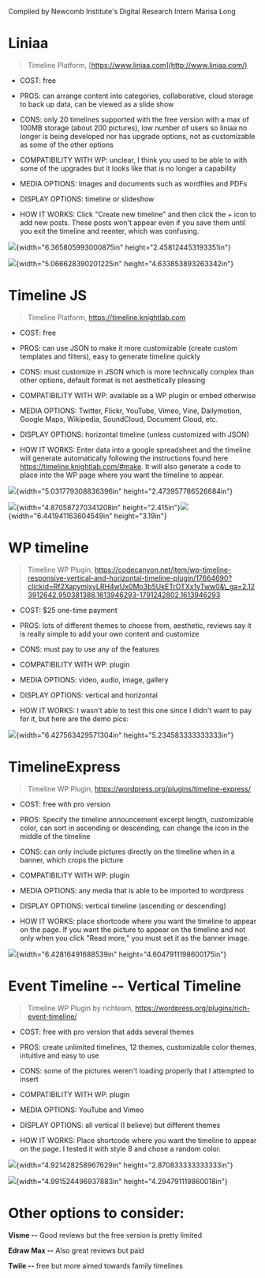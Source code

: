 Complied by Newcomb Institute's Digital Research Intern Marisa Long

# Liniaa

> Timeline Platform, [https://www.liniaa.com](http://www.liniaa.com/)

-   COST: free

-   PROS: can arrange content into categories, collaborative, cloud storage to back up data, can be viewed as a slide show

-   CONS: only 20 timelines supported with the free version with a max of 100MB storage (about 200 pictures), low number of users so liniaa no longer is being developed nor has upgrade options, not as customizable as some of the other options

-   COMPATIBILITY WITH WP: unclear, I think you used to be able to with some of the upgrades but it looks like that is no longer a capability

-   MEDIA OPTIONS: Images and documents such as wordfiles and PDFs

-   DISPLAY OPTIONS: timeline or slideshow

-   HOW IT WORKS: Click "Create new timeline" and then click the + icon to add new posts. These posts won't appear even if you save them until you exit the timeline and reenter, which was confusing.

![](media/image1.png){width="6.365805993000875in"
height="2.458124453193351in"}

![](media/image2.jpeg){width="5.066628390201225in"
height="4.633853893263342in"}

# Timeline JS

> Timeline Platform, https://timeline.knightlab.com

-   COST: free

-   PROS: can use JSON to make it more customizable (create custom templates and filters), easy to generate timeline quickly

-   CONS: must customize in JSON which is more technically complex than other options, default format is not aesthetically pleasing

-   COMPATIBILITY WITH WP: available as a WP plugin or embed otherwise

-   MEDIA OPTIONS: Twitter, Flickr, YouTube, Vimeo, Vine, Dailymotion, Google Maps, Wikipedia, SoundCloud, Document Cloud, etc.

-   DISPLAY OPTIONS: horizontal timeline (unless customized with JSON)

-   HOW IT WORKS: Enter data into a google spreadsheet and the timeline will generate automatically following the instructions found here https://timeline.knightlab.com/#make. It will also generate a code to place into the WP page where you want the timeline to appear.

![](media/image3.jpeg){width="5.031779308836396in"
height="2.473957786526684in"}

![](media/image4.jpeg){width="4.870587270341208in"
height="2.415in"}![](media/image5.jpeg){width="6.441941163604549in"
height="3.19in"}

# WP timeline

> Timeline WP Plugin, https://codecanyon.net/item/wp-timeline-responsive-vertical-and-horizontal-timeline-plugin/17664690?clickid=Rf2XapymjxyLRH4wUx0Mo3b5UkETrOTXx1yTww0&\_ga=2.123912642.950381388.1613946293-1791242802.1613946293

-   COST: \$25 one-time payment

-   PROS: lots of different themes to choose from, aesthetic, reviews say it is really simple to add your own content and customize

-   CONS: must pay to use any of the features

-   COMPATIBILITY WITH WP: plugin

-   MEDIA OPTIONS: video, audio, image, gallery

-   DISPLAY OPTIONS: vertical and horizontal

-   HOW IT WORKS: I wasn't able to test this one since I didn't want to pay for it, but here are the demo pics:

![](media/image6.jpeg){width="6.427563429571304in"
height="5.234583333333333in"}

# TimelineExpress

> Timeline WP Plugin, https://wordpress.org/plugins/timeline-express/

-   COST: free with pro version

-   PROS: Specify the timeline announcement excerpt length, customizable color, can sort in ascending or descending, can change the icon in the middle of the timeline

-   CONS: can only include pictures directly on the timeline when in a banner, which crops the picture

-   COMPATIBILITY WITH WP: plugin

-   MEDIA OPTIONS: any media that is able to be imported to wordpress

-   DISPLAY OPTIONS: vertical timeline (ascending or descending)

-   HOW IT WORKS: place shortcode where you want the timeline to appear on the page. If you want the picture to appear on the timeline and not only when you click "Read more," you must set it as the banner image.

![](media/image7.jpeg){width="6.42816491688539in"
height="4.6047911198600175in"}

# Event Timeline -- Vertical Timeline

> Timeline WP Plugin by richteam, https://wordpress.org/plugins/rich-event-timeline/

-   COST: free with pro version that adds several themes

-   PROS: create unlimited timelines, 12 themes, customizable color themes, intuitive and easy to use

-   CONS: some of the pictures weren't loading properly that I attempted
    to insert

-   COMPATIBILITY WITH WP: plugin

-   MEDIA OPTIONS: YouTube and Vimeo

-   DISPLAY OPTIONS: all vertical (I believe) but different themes

-   HOW IT WORKS: Place shortcode where you want the timeline to appear on the page. I tested it with style 8 and chose a random color.

![](media/image8.jpeg){width="4.921428258967629in"
height="2.870833333333333in"}

![](media/image9.jpeg){width="4.991524496937883in"
height="4.294791119860018in"}

# Other options to consider:

**Visme --** Good reviews but the free version is pretty limited

 **Edraw Max --** Also great reviews but paid

**Twile --** free but more aimed towards family timelines
